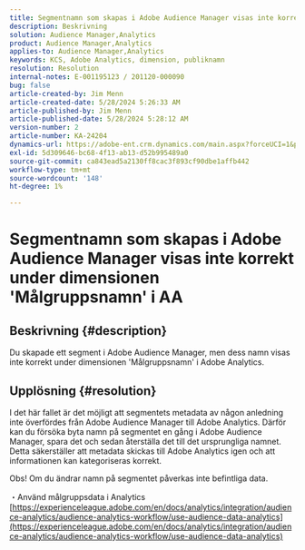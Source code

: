 ```yaml
---
title: Segmentnamn som skapas i Adobe Audience Manager visas inte korrekt under dimensionen 'Målgruppsnamn' i AA
description: Beskrivning
solution: Audience Manager,Analytics
product: Audience Manager,Analytics
applies-to: Audience Manager,Analytics
keywords: KCS, Adobe Analytics, dimension, publiknamn
resolution: Resolution
internal-notes: E-001195123 / 201120-000090
bug: false
article-created-by: Jim Menn
article-created-date: 5/28/2024 5:26:33 AM
article-published-by: Jim Menn
article-published-date: 5/28/2024 5:28:12 AM
version-number: 2
article-number: KA-24204
dynamics-url: https://adobe-ent.crm.dynamics.com/main.aspx?forceUCI=1&pagetype=entityrecord&etn=knowledgearticle&id=fe95c5d6-b21c-ef11-840b-6045bd006268
exl-id: 5d309646-bc68-4f13-ab13-d52b995489a0
source-git-commit: ca843ead5a2130ff8cac3f893cf90dbe1affb442
workflow-type: tm+mt
source-wordcount: '148'
ht-degree: 1%

---
```


# Segmentnamn som skapas i Adobe Audience Manager visas inte korrekt under dimensionen &#39;Målgruppsnamn&#39; i AA

## Beskrivning {#description}

Du skapade ett segment i Adobe Audience Manager, men dess namn visas inte korrekt under dimensionen &#39;Målgruppsnamn&#39; i Adobe Analytics.

## Upplösning {#resolution}


I det här fallet är det möjligt att segmentets metadata av någon anledning inte överfördes från Adobe Audience Manager till Adobe Analytics. Därför kan du försöka byta namn på segmentet en gång i Adobe Audience Manager, spara det och sedan återställa det till det ursprungliga namnet. Detta säkerställer att metadata skickas till Adobe Analytics igen och att informationen kan kategoriseras korrekt.

Obs! Om du ändrar namn på segmentet påverkas inte befintliga data.

・Använd målgruppsdata i Analytics
[https://experienceleague.adobe.com/en/docs/analytics/integration/audience-analytics/audience-analytics-workflow/use-audience-data-analytics](https://experienceleague.adobe.com/en/docs/analytics/integration/audience-analytics/audience-analytics-workflow/use-audience-data-analytics)

